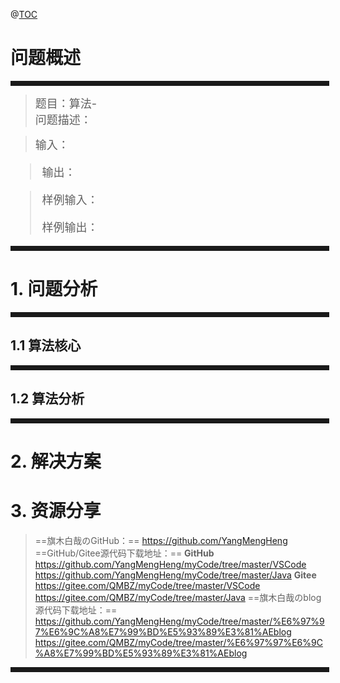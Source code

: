 
@[TOC](算法-)
# 问题概述
<hr style=" border:solid; width:100%; height:2px;" color=#000000 size=1">

> <font size=4>题目：算法-<br />
> 问题描述：
	
</font>

> <font size=4>输入：
	
> 输出：
		
> 样例输入： 	
> 
> 样例输出： 
> 
</font>
<hr style=" border:solid; width:100%; height:2px;" color=#000000 size=1">

# 1. 问题分析

<hr style=" border:solid; width:100%; height:2px;" color=#000000 size=1">

## 1.1 算法核心


<hr style=" border:solid; width:100%; height:2px;" color=#000000 size=1">

## 1.2 算法分析


<hr style=" border:solid; width:100%; height:2px;" color=#000000 size=1">

# 2. 解决方案



# 3. 资源分享
> ==旗木白哉のGitHub：==
> https://github.com/YangMengHeng
> ==GitHub/Gitee源代码下载地址：==
> **GitHub**
> https://github.com/YangMengHeng/myCode/tree/master/VSCode
> https://github.com/YangMengHeng/myCode/tree/master/Java
> **Gitee**
> https://gitee.com/QMBZ/myCode/tree/master/VSCode
> https://gitee.com/QMBZ/myCode/tree/master/Java
> ==旗木白哉のblog源代码下载地址：==
>https://github.com/YangMengHeng/myCode/tree/master/%E6%97%97%E6%9C%A8%E7%99%BD%E5%93%89%E3%81%AEblog
>https://gitee.com/QMBZ/myCode/tree/master/%E6%97%97%E6%9C%A8%E7%99%BD%E5%93%89%E3%81%AEblog

<hr style=" border:solid; width:100%; height:2px;" color=#000000 size=1">